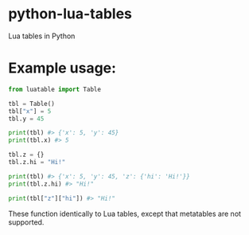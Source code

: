 # python-lua-tables
Lua tables in Python

# Example usage:
```py
from luatable import Table

tbl = Table()
tbl["x"] = 5
tbl.y = 45

print(tbl) #> {'x': 5, 'y': 45}
print(tbl.x) #> 5

tbl.z = {}
tbl.z.hi = "Hi!"

print(tbl) #> {'x': 5, 'y': 45, 'z': {'hi': 'Hi!'}}
print(tbl.z.hi) #> "Hi!"

print(tbl["z"]["hi"]) #> "Hi!"
```
These function identically to Lua tables, except that metatables are not supported.
